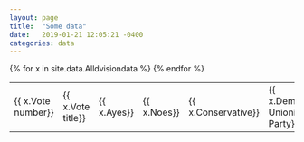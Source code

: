 ```yaml
---
layout: page
title:  "Some data"
date:   2019-01-21 12:05:21 -0400
categories: data
---
```

<table>
{% for x in site.data.Alldvisiondata %}
  <tr>
   <td>{{ x.Vote number}}</td>	<td>{{ x.Vote title}}</td>	<td>{{ x.Ayes}}</td>	<td>{{ x.Noes}}</td>	<td>{{ x.Conservative}}</td>	<td>{{ x.Democratic Unionist Party}}</td>	<td>{{ x.Green Party}}</td>	<td>{{ x.Independent	Labour}}</td>	<td>{{ x.Labour (Co-op)}}</td>	<td>{{ x.Liberal Democrat}}</td>	<td>{{ x.Plaid Cymru}}</td>	<td>{{ x.Scottish National Party}}</td>	<td>{{ x.Grand Total}}</td>

  <tr>
{% endfor %}
</table>
